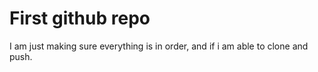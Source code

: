 # First github repo

I am just making sure everything is in order, and if i am able to clone and push.